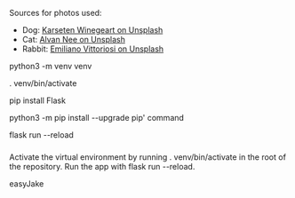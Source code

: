 Sources for photos used: 

- Dog: [Karseten Winegeart on Unsplash](https://unsplash.com/photos/5PVXkqt2s9k)
- Cat: [Alvan Nee on Unsplash](https://unsplash.com/photos/ZCHj_2lJP00)
- Rabbit: [Emiliano Vittoriosi on Unsplash](https://unsplash.com/photos/3FSBkX4yG80)



python3 -m venv venv   


. venv/bin/activate           


pip install Flask           

python3 -m pip install --upgrade pip' command

flask run --reload                


#####

Activate the virtual environment by running . venv/bin/activate in the root of the repository.
Run the app with flask run --reload.

easyJake
